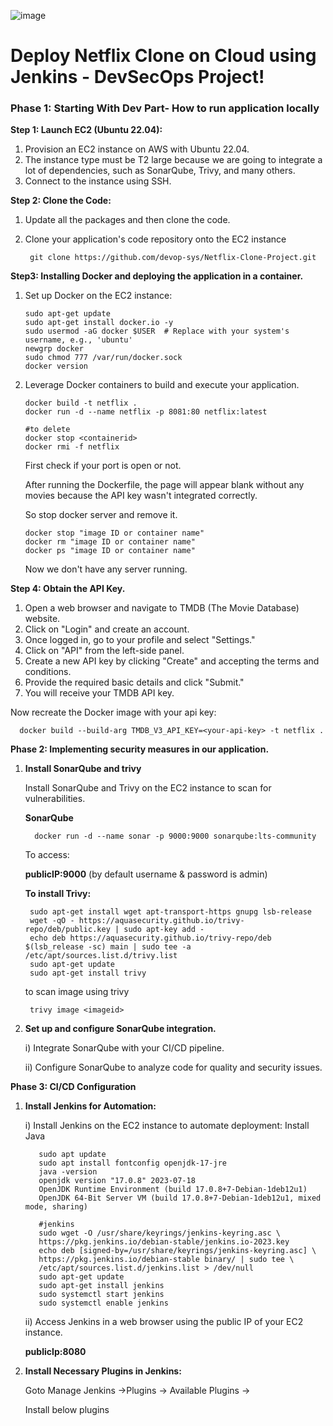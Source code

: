 ![image](https://github.com/user-attachments/assets/06ce385f-38ac-4072-b163-4696e4ba7843)
#

# **Deploy Netflix Clone on Cloud using Jenkins - DevSecOps Project!**
###  **Phase 1: Starting With Dev Part**- How to run application locally

**Step 1: Launch EC2 (Ubuntu 22.04):**
1) Provision an EC2 instance on AWS with Ubuntu 22.04.
2) The instance type must be T2 large because we are going to integrate a lot of dependencies, such as SonarQube, Trivy, and many others.
3) Connect to the instance using SSH. 

**Step 2: Clone the Code:**
1. Update all the packages and then clone the code.
2. Clone your application's code repository onto the EC2 instance

        git clone https://github.com/devop-sys/Netflix-Clone-Project.git
**Step3: Installing Docker and deploying the application in a container.**  
1. Set up Docker on the EC2 instance:
      
       sudo apt-get update
       sudo apt-get install docker.io -y
       sudo usermod -aG docker $USER  # Replace with your system's username, e.g., 'ubuntu'
       newgrp docker
       sudo chmod 777 /var/run/docker.sock
       docker version
2. Leverage Docker containers to build and execute your application.

       docker build -t netflix .
       docker run -d --name netflix -p 8081:80 netflix:latest

       #to delete
       docker stop <containerid>
       docker rmi -f netflix
   First check if your port is open or not.

   After running the Dockerfile, the page will appear blank without any movies because the API key wasn't integrated correctly.

   So stop docker server and remove it.

       docker stop "image ID or container name"
       docker rm "image ID or container name"
       docker ps "image ID or container name"

   Now we don't have any server running.
 
**Step 4: Obtain the API Key.**
1. Open a web browser and navigate to TMDB (The Movie Database) website.
2. Click on "Login" and create an account.
3. Once logged in, go to your profile and select "Settings."
4. Click on "API" from the left-side panel.
5. Create a new API key by clicking "Create" and accepting the terms and conditions.
6. Provide the required basic details and click "Submit."
7. You will receive your TMDB API key.

Now recreate the Docker image with your api key:
     
      docker build --build-arg TMDB_V3_API_KEY=<your-api-key> -t netflix .

**Phase 2: Implementing security measures in our application.**
1. **Install SonarQube and trivy**

   Install SonarQube and Trivy on the EC2 instance to scan for vulnerabilities.

    **SonarQube**

         docker run -d --name sonar -p 9000:9000 sonarqube:lts-community
   To access:

   **publicIP:9000** (by default username & password is admin)

   **To install Trivy:**

        sudo apt-get install wget apt-transport-https gnupg lsb-release
        wget -qO - https://aquasecurity.github.io/trivy-repo/deb/public.key | sudo apt-key add -
        echo deb https://aquasecurity.github.io/trivy-repo/deb $(lsb_release -sc) main | sudo tee -a /etc/apt/sources.list.d/trivy.list
        sudo apt-get update
        sudo apt-get install trivy

   to scan image using trivy

        trivy image <imageid>
2. **Set up and configure SonarQube integration.**

   i) Integrate SonarQube with your CI/CD pipeline.

   ii) Configure SonarQube to analyze code for quality and security issues.

**Phase 3: CI/CD Configuration**
   
1) **Install Jenkins for Automation:**

   i) Install Jenkins on the EC2 instance to automate deployment: Install Java

          sudo apt update
          sudo apt install fontconfig openjdk-17-jre
          java -version
          openjdk version "17.0.8" 2023-07-18
          OpenJDK Runtime Environment (build 17.0.8+7-Debian-1deb12u1)
          OpenJDK 64-Bit Server VM (build 17.0.8+7-Debian-1deb12u1, mixed mode, sharing)

          #jenkins
          sudo wget -O /usr/share/keyrings/jenkins-keyring.asc \
          https://pkg.jenkins.io/debian-stable/jenkins.io-2023.key
          echo deb [signed-by=/usr/share/keyrings/jenkins-keyring.asc] \
          https://pkg.jenkins.io/debian-stable binary/ | sudo tee \
          /etc/apt/sources.list.d/jenkins.list > /dev/null
          sudo apt-get update
          sudo apt-get install jenkins
          sudo systemctl start jenkins
          sudo systemctl enable jenkins
   ii) Access Jenkins in a web browser using the public IP of your EC2 instance.

   **publicIp:8080**
2) **Install Necessary Plugins in Jenkins:**

   Goto Manage Jenkins →Plugins → Available Plugins →

   Install below plugins
